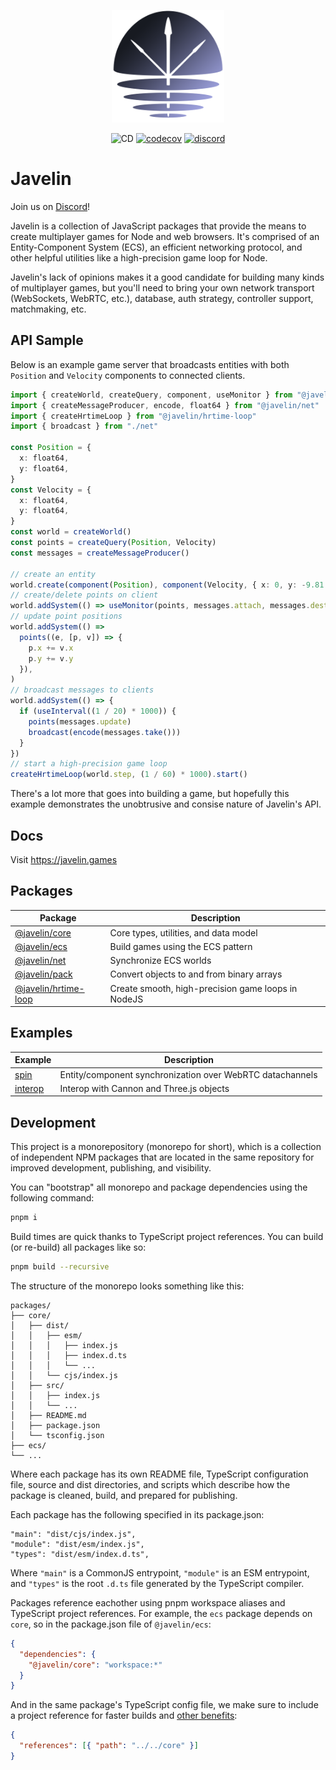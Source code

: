<p align="center">
  <img src="./logo.png" width="180px">
</p>

<p align="center">
  <img src="https://github.com/3mcd/javelin/workflows/CD/badge.svg?branch=release/next" alt="CD">
  <a href="https://codecov.io/gh/3mcd/javelin"><img src="https://codecov.io/gh/3mcd/javelin/branch/master/graph/badge.svg?token=8UMA33S9UL" alt="codecov"></a>
  <a href="https://discord.gg/AbEWH3taWU"><img src="https://img.shields.io/discord/844566064281026600?logo=discord" alt="discord"></a>
</p>

# Javelin

Join us on [Discord](https://discord.gg/AbEWH3taWU)!

Javelin is a collection of JavaScript packages that provide the means to create multiplayer games for Node and web browsers. It's comprised of an Entity-Component System (ECS), an efficient networking protocol, and other helpful utilities like a high-precision game loop for Node.

Javelin's lack of opinions makes it a good candidate for building many kinds of multiplayer games, but you'll need to bring your own network transport (WebSockets, WebRTC, etc.), database, auth strategy, controller support, matchmaking, etc.

## API Sample

Below is an example game server that broadcasts entities with both `Position` and `Velocity` components to connected clients.

```ts
import { createWorld, createQuery, component, useMonitor } from "@javelin/ecs"
import { createMessageProducer, encode, float64 } from "@javelin/net"
import { createHrtimeLoop } from "@javelin/hrtime-loop"
import { broadcast } from "./net"

const Position = {
  x: float64,
  y: float64,
}
const Velocity = {
  x: float64,
  y: float64,
}
const world = createWorld()
const points = createQuery(Position, Velocity)
const messages = createMessageProducer()

// create an entity
world.create(component(Position), component(Velocity, { x: 0, y: -9.81 }))
// create/delete points on client
world.addSystem(() => useMonitor(points, messages.attach, messages.destroy))
// update point positions
world.addSystem(() =>
  points((e, [p, v]) => {
    p.x += v.x
    p.y += v.y
  }),
)
// broadcast messages to clients
world.addSystem(() => {
  if (useInterval((1 / 20) * 1000)) {
    points(messages.update)
    broadcast(encode(messages.take()))
  }
})
// start a high-precision game loop
createHrtimeLoop(world.step, (1 / 60) * 1000).start()
```

There's a lot more that goes into building a game, but hopefully this example demonstrates the unobtrusive and consise nature of Javelin's API.

## Docs

Visit https://javelin.games

## Packages

| Package                                        | Description                                        |
| ---------------------------------------------- | -------------------------------------------------- |
| [@javelin/core](./packages/core)               | Core types, utilities, and data model              |
| [@javelin/ecs](./packages/ecs)                 | Build games using the ECS pattern                  |
| [@javelin/net](./packages/net)                 | Synchronize ECS worlds                             |
| [@javelin/pack](./packages/pack)               | Convert objects to and from binary arrays          |
| [@javelin/hrtime-loop](./packages/hrtime-loop) | Create smooth, high-precision game loops in NodeJS |

## Examples

| Example                       | Description                                               |
| ----------------------------- | --------------------------------------------------------- |
| [spin](./examples/spin)       | Entity/component synchronization over WebRTC datachannels |
| [interop](./examples/interop) | Interop with Cannon and Three.js objects                  |

## Development

This project is a monorepository (monorepo for short), which is a collection of independent NPM packages that are located in the same repository for improved development, publishing, and visibility.

You can "bootstrap" all monorepo and package dependencies using the following command:

```sh
pnpm i
```

Build times are quick thanks to TypeScript project references. You can build (or re-build) all packages like so:

```sh
pnpm build --recursive
```

The structure of the monorepo looks something like this:

```
packages/
├── core/
│   ├── dist/
│   │   ├── esm/
│   │   │   ├── index.js
│   │   │   ├── index.d.ts
│   │   │   └── ...
│   │   └── cjs/index.js
│   ├── src/
│   │   ├── index.js
│   │   └── ...
│   ├── README.md
│   ├── package.json
│   └── tsconfig.json
├── ecs/
└── ...
```

Where each package has its own README file, TypeScript configuration file, source and dist directories, and scripts which describe how the package is cleaned, build, and prepared for publishing.

Each package has the following specified in its package.json:

```
"main": "dist/cjs/index.js",
"module": "dist/esm/index.js",
"types": "dist/esm/index.d.ts",
```

Where `"main"` is a CommonJS entrypoint, `"module"` is an ESM entrypoint, and `"types"` is the root `.d.ts` file generated by the TypeScript compiler.

Packages reference eachother using pnpm workspace aliases and TypeScript project references. For example, the `ecs` package depends on `core`, so in the package.json file of `@javelin/ecs`:

```json
{
  "dependencies": {
    "@javelin/core": "workspace:*"
  }
}
```

And in the same package's TypeScript config file, we make sure to include a project reference for faster builds and [other benefits](https://www.typescriptlang.org/docs/handbook/project-references.html):

```json
{
  "references": [{ "path": "../../core" }]
}
```

